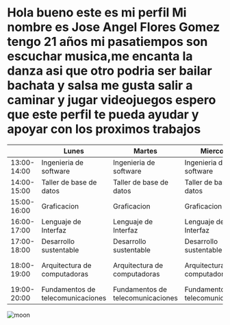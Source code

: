 # Hola bueno este es mi perfil Mi nombre es Jose Angel Flores Gomez tengo 21 años mi pasatiempos son escuchar musica,me encanta la danza asi que otro podria ser bailar bachata y salsa me gusta salir a caminar y jugar videojuegos espero que este perfil te pueda ayudar y apoyar con los proximos trabajos 
|             | Lunes                                  | Martes                                 | Miercoles                              | Jueves                                 | Viernes                                |
|-------------|----------------------------------------|----------------------------------------|----------------------------------------|----------------------------------------|----------------------------------------|
| 13:00-14:00   |     Ingenieria de software  |   Ingenieria de software  |       Ingenieria de software  |    Ingenieria de software   |  Ingenieria de software |
| 14:00-15:00 | Taller de base de datos           | Taller de base de datos           | Taller de base de datos           | Taller de base de datos           |  |
| 15:00-16:00 | Graficacion               | Graficacion               | Graficacion               | Graficacion               |              |                                   
| 16:00-17:00   | Lenguaje de Interfaz                   | Lenguaje de Interfaz                   | Lenguaje de Interfaz                   | Lenguaje de Interfaz                   |                    |
| 17:00-18:00   | Desarrollo sustentable | Desarrollo sustentable | Desarrollo sustentable | Desarrollo sustentable | Desarrollo sustentable |
| 18:00-19:00   | Arquitectura de computadoras          | Arquitectura de computadoras          | Arquitectura de computadoras          | Arquitectura de computadoras          |  Arquitectura de computadoras        |
| 19:00-20:00   | Fundamentos de telecomunicaciones                  | Fundamentos de telecomunicaciones                   | Fundamentos de telecomunicaciones                   | Fundamentos de telecomunicaciones                   |                   |
![moon](https://user-images.githubusercontent.com/89488077/153314867-57d2fecb-960c-46b3-86db-2bab046e1959.jpg)
